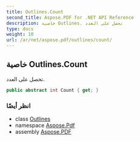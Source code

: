 ```yaml
---
title: Outlines.Count
second_title: Aspose.PDF for .NET API Reference
description: خاصية Outlines. تحصل على العدد
type: docs
weight: 10
url: /ar/net/aspose.pdf/outlines/count/
---
```

## خاصية Outlines.Count

تحصل على العدد.

```csharp
public abstract int Count { get; }
```

### انظر أيضًا

* class [Outlines](../)
* namespace [Aspose.Pdf](../../../aspose.pdf/)
* assembly [Aspose.PDF](../../../)